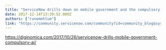 ```yaml
---
title: "ServiceNow drills down on mobile government and the compulsory AI"
date: 2017-12-14T13:39:52.000Z
authors: ["runemehlum"]
link: "https://community.servicenow.com/community?id=community_blog&sys_id=9c3d2ae5dbd0dbc01dcaf3231f96193c"
---
```

<p><a href="https://diginomica.com/2017/10/26/servicenow-drills-mobile-government-compulsory-ai/" title="https://diginomica.com/2017/10/26/servicenow-drills-mobile-government-compulsory-ai/">https://diginomica.com/2017/10/26/servicenow-drills-mobile-government-compulsory-ai/</a> </p>